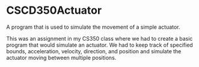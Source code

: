 # CSCD350Actuator
A program that is used to simulate the movement of a simple actuator.

This was an assignment in my CS350 class where we had to create a basic program that
would simulate an actuator. We had to keep track of specified bounds, acceleration,
velocity, direction, and position and simulate the actuator moving between multiple
positions.
